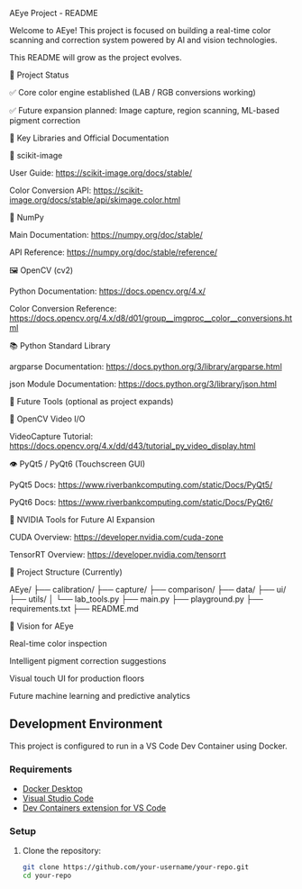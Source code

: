 AEye Project - README

Welcome to AEye! This project is focused on building a real-time color scanning and correction system powered by AI and vision technologies.

This README will grow as the project evolves.

📅 Project Status

✅ Core color engine established (LAB / RGB conversions working)

✅ Future expansion planned: Image capture, region scanning, ML-based pigment correction

🔗 Key Libraries and Official Documentation

💊 scikit-image

User Guide: https://scikit-image.org/docs/stable/

Color Conversion API: https://scikit-image.org/docs/stable/api/skimage.color.html

📂 NumPy

Main Documentation: https://numpy.org/doc/stable/

API Reference: https://numpy.org/doc/stable/reference/

🖼️ OpenCV (cv2)

Python Documentation: https://docs.opencv.org/4.x/

Color Conversion Reference: https://docs.opencv.org/4.x/d8/d01/group__imgproc__color__conversions.html

📚 Python Standard Library

argparse Documentation: https://docs.python.org/3/library/argparse.html

json Module Documentation: https://docs.python.org/3/library/json.html

🧬 Future Tools (optional as project expands)

📸 OpenCV Video I/O

VideoCapture Tutorial: https://docs.opencv.org/4.x/dd/d43/tutorial_py_video_display.html

👁️ PyQt5 / PyQt6 (Touchscreen GUI)

PyQt5 Docs: https://www.riverbankcomputing.com/static/Docs/PyQt5/

PyQt6 Docs: https://www.riverbankcomputing.com/static/Docs/PyQt6/

🚀 NVIDIA Tools for Future AI Expansion

CUDA Overview: https://developer.nvidia.com/cuda-zone

TensorRT Overview: https://developer.nvidia.com/tensorrt

💚 Project Structure (Currently)

AEye/
├── calibration/
├── capture/
├── comparison/
├── data/
├── ui/
├── utils/
│   └── lab_tools.py
├── main.py
├── playground.py
├── requirements.txt
├── README.md

🌈 Vision for AEye

Real-time color inspection

Intelligent pigment correction suggestions

Visual touch UI for production floors

Future machine learning and predictive analytics

## Development Environment

This project is configured to run in a VS Code Dev Container using Docker.

### Requirements
- [Docker Desktop](https://www.docker.com/products/docker-desktop/)
- [Visual Studio Code](https://code.visualstudio.com/)
- [Dev Containers extension for VS Code](https://marketplace.visualstudio.com/items?itemName=ms-vscode-remote.remote-containers)

### Setup

1. Clone the repository:
   ```bash
   git clone https://github.com/your-username/your-repo.git
   cd your-repo
